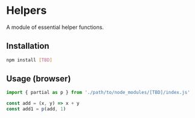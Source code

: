 # Helpers

A module of essential helper functions.

## Installation
```bash
npm install [TBD]
```

## Usage (browser)
```js
import { partial as p } from './path/to/node_modules/[TBD]/index.js'

const add = (x, y) => x + y
const add1 = p(add, 1)
```
